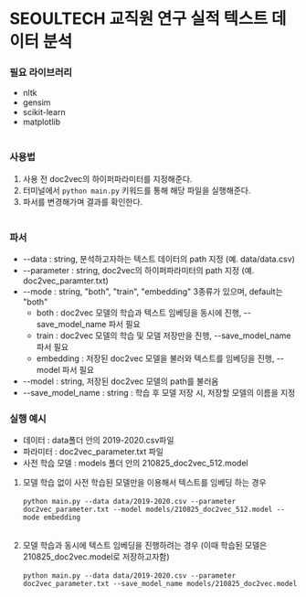 # SEOULTECH 교직원 연구 실적 텍스트 데이터 분석<br>

### 필요 라이브러리
- nltk
- gensim
- scikit-learn
- matplotlib<br></br>

### 사용법
1. 사용 전 doc2vec의 하이퍼파라미터를 지정해준다.
2. 터미널에서 `python main.py` 키워드를 통해 해당 파일을 실행해준다.
3. 파서를 변경해가며 결과를 확인한다. <br></br>

### 파서
- --data : string, 분석하고자하는 텍스트 데이터의 path 지정 (예. data/data.csv)
- --parameter : string, doc2vec의 하이퍼파라미터의 path 지정 (예. doc2vec_paramter.txt)
- --mode : string, "both", "train", "embedding" 3종류가 있으며, default는 "both"
  - both : doc2vec 모델의 학습과 텍스트 임베딩을 동시에 진행, --save_model_name 파서 필요
  - train : doc2vec 모델의 학습 및 모델 저장만을 진행, --save_model_name 파서 필요
  - embedding : 저장된 doc2vec 모델을 불러와 텍스트를 임베딩을 진행, --model 파서 필요 
- --model : string, 저장된 doc2vec 모델의 path를 불러옴 
- --save_model_name : string : 학습 후 모델 저장 시, 저장할 모델의 이름을 지정

### 실행 예시

- 데이터 : data폴더 안의 2019-2020.csv파일
- 파라미터 : doc2vec_parameter.txt 파일
- 사전 학습 모델 : models 폴더 안의 210825_doc2vec_512.model

1. 모델 학습 없이 사전 학습된 모델만을 이용해서 텍스트를 임베딩 하는 경우<br></br>
`python main.py --data data/2019-2020.csv --parameter doc2vec_parameter.txt --model models/210825_doc2vec_512.model --mode embedding`<br></br>

2. 모델 학습과 동시에 텍스트 임베딩을 진행하려는 경우 (이때 학습된 모델은 210825_doc2vec.model로 저장하고자함)<br></br>
`python main.py --data data/2019-2020.csv --parameter doc2vec_parameter.txt --save_model_name models/210825_doc2vec.model`



